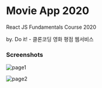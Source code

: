 # Movie App 2020

React JS Fundamentals Course 2020

by. Do it! - 클론코딩 영화 평점 웹서비스

### Screenshots

![page1](https://user-images.githubusercontent.com/63987212/88883525-89017b80-d26f-11ea-94dc-0659840cf4f6.JPG)

![page2](https://user-images.githubusercontent.com/63987212/88883527-89017b80-d26f-11ea-8637-76f67fd0cd01.JPG)
